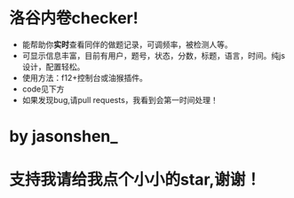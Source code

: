 # 洛谷内卷checker!
- 能帮助你**实时**查看同伴的做题记录，可调频率，被检测人等。
- 可显示信息丰富，目前有用户，题号，状态，分数，标题，语言，时间。纯js设计，配置轻松。
- 使用方法：f12+控制台或油猴插件。
- code见下方
- 如果发现bug,请pull requests，我看到会第一时间处理！
# by jasonshen_
# 支持我请给我点个小小的star,谢谢！

